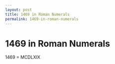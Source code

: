 ```yaml
---
layout: post
title: 1469 in Roman Numerals
permalink: 1469-in-roman-numerals
---
```


# 1469 in Roman Numerals

1469 = MCDLXIX
